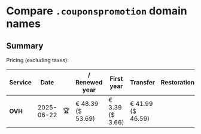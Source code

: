# Compare `.couponspromotion` domain names

## Summary

Pricing (excluding taxes):

| Service | Date |  | / Renewed year | First year | Transfer | Restoration |
|--|--|--|--|--|--|--|
| **OVH** | 2025-06-22 | 🏆 | € 48.39<br>($ 53.69) | € 3.39<br>($ 3.66) | € 41.99<br>($ 46.59) |  |
